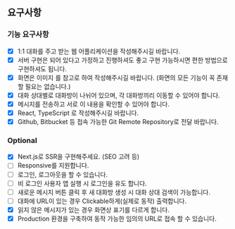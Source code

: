 ## 요구사항

### 기능 요구사항

- [x] 1:1 대화를 주고 받는 웹 어플리케이션을 작성해주시길 바랍니다.
- [x] 서버 구현은 되어 있다고 가정하고 진행하셔도 좋고 구현 가능하시면 편한 방법으로 구현하셔도 됩니다.
- [x] 화면은 이미지 를 참고로 하여 작성해주시길 바랍니다. (화면의 모든 기능이 꼭 존재할 필요는 없습니다.)
- [x] 대화 상대별로 대화방이 나뉘어 있으며, 각 대화방끼리 이동할 수 있어야 합니다.
- [x] 메시지를 전송하고 서로 이 내용을 확인할 수 있어야 합니다.
- [x] React, TypeScript 로 작성해주시길 바랍니다.
- [x] Github, Bitbucket 등 접속 가능한 Git Remote Repository로 전달 바랍니다.

### Optional

- [x] Next.js로 SSR을 구현해주세요. (SEO 고려 등)
- [ ] Responsive를 지원합니다.
- [ ] 로그인, 로그아웃을 할 수 있습니다.
- [ ] 비 로그인 사용자 앱 실행 시 로그인을 유도 합니다.
- [ ] 새로운 메시지 버튼 클릭 후 새 대화방 생성 시 대화 상대 검색이 가능합니다.
- [ ] 대화에 URL이 있는 경우 Clickable하게(실제로 동작) 출력합니다.
- [x] 읽지 않은 메시지가 있는 경우 화면상 표기를 다르게 합니다.
- [x] Production 환경을 구축하여 동작 가능한 임의의 URL로 접속 할 수 있습니다.
